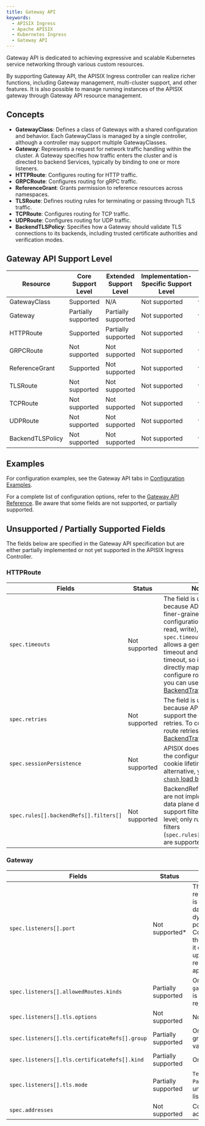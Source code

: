 ```yaml
---
title: Gateway API
keywords:
  - APISIX Ingress
  - Apache APISIX
  - Kubernetes Ingress
  - Gateway API
---
```

<!--
#
# Licensed to the Apache Software Foundation (ASF) under one or more
# contributor license agreements.See the NOTICE file distributed with
# this work for additional information regarding copyright ownership.
# The ASF licenses this file to You under the Apache License, Version 2.0
# (the "License"); you may not use this file except in compliance with
# the License.You may obtain a copy of the License at
#
#     http://www.apache.org/licenses/LICENSE-2.0
#
# Unless required by applicable law or agreed to in writing, software
# distributed under the License is distributed on an "AS IS" BASIS,
# WITHOUT WARRANTIES OR CONDITIONS OF ANY KIND, either express or implied.
# See the License for the specific language governing permissions and
# limitations under the License.
#
-->

Gateway API is dedicated to achieving expressive and scalable Kubernetes service networking through various custom resources.

By supporting Gateway API, the APISIX Ingress controller can realize richer functions, including Gateway management, multi-cluster support, and other features. It is also possible to manage running instances of the APISIX gateway through Gateway API resource management.

## Concepts

- **GatewayClass**: Defines a class of Gateways with a shared configuration and behavior. Each GatewayClass is managed by a single controller, although a controller may support multiple GatewayClasses.
- **Gateway**: Represents a request for network traffic handling within the cluster. A Gateway specifies how traffic enters the cluster and is directed to backend Services, typically by binding to one or more listeners.
- **HTTPRoute**: Configures routing for HTTP traffic.
- **GRPCRoute**: Configures routing for gRPC traffic.
- **ReferenceGrant**: Grants permission to reference resources across namespaces.
- **TLSRoute**: Defines routing rules for terminating or passing through TLS traffic.
- **TCPRoute**: Configures routing for TCP traffic.
- **UDPRoute**: Configures routing for UDP traffic.
- **BackendTLSPolicy**: Specifies how a Gateway should validate TLS connections to its backends, including trusted certificate authorities and verification modes.

## Gateway API Support Level

| Resource         | Core Support Level  | Extended Support Level | Implementation-Specific Support Level | API Version |
| ---------------- | ------------------- | ---------------------- | ------------------------------------- | ----------- |
| GatewayClass     | Supported           | N/A                    | Not supported                         | v1          |
| Gateway          | Partially supported | Partially supported    | Not supported                         | v1          |
| HTTPRoute        | Supported           | Partially supported    | Not supported                         | v1          |
| GRPCRoute        | Not supported       | Not supported          | Not supported                         | v1          |
| ReferenceGrant   | Supported           | Not supported          | Not supported                         | v1beta1     |
| TLSRoute         | Not supported       | Not supported          | Not supported                         | v1alpha2    |
| TCPRoute         | Not supported       | Not supported          | Not supported                         | v1alpha2    |
| UDPRoute         | Not supported       | Not supported          | Not supported                         | v1alpha2    |
| BackendTLSPolicy | Not supported       | Not supported          | Not supported                         | v1alpha3    |

## Examples

For configuration examples, see the Gateway API tabs in [Configuration Examples](../reference/example.md).

For a complete list of configuration options, refer to the [Gateway API Reference](https://gateway-api.sigs.k8s.io/reference/spec/). Be aware that some fields are not supported, or partially supported.

## Unsupported / Partially Supported Fields

The fields below are specified in the Gateway API specification but are either partially implemented or not yet supported in the APISIX Ingress Controller.

### HTTPRoute

| Fields                         | Status                 | Notes                                                                                   |
|--------------------------------|------------------------|-----------------------------------------------------------------------------------------|
| `spec.timeouts`                | Not supported          | The field is unsupported because ADC provides finer-grained timeout configuration (connect, read, write), whereas `spec.timeouts` only allows a general total timeout and upstream timeout, so it cannot be directly mapped. To configure route timeouts, you can use [BackendTrafficPolicy](../reference/api-reference.md#backendtrafficpolicyspec).  |
| `spec.retries`                 | Not supported          | The field is unsupported because APISIX does not support the features in retries. To configure route retries, you can use [BackendTrafficPolicy](../reference/api-reference.md#backendtrafficpolicyspec).  |
| `spec.sessionPersistence`      | Not supported          | APISIX does not support the configuration of cookie lifetimes. As an alternative, you can use [`chash` load balancer](../reference/api-reference.md#loadbalancer). |
| `spec.rules[].backendRefs[].filters[]` | Not supported | BackendRef-level filters are not implemented as data plane does not support filtering at this level; only rule-level filters (`spec.rules[].filters[]`) are supported. |

### Gateway

| Fields                                               | Status               | Notes                                                                                          |
|------------------------------------------------------|----------------------|------------------------------------------------------------------------------------------------|
| `spec.listeners[].port`               | Not supported*  | The configuration is required but ignored. This is due to limitations in the data plane: it cannot dynamically open new ports. Since the Ingress Controller does not manage the data plane deployment, it cannot automatically update the configuration or restart the data plane to apply port changes.    |
| `spec.listeners[].allowedRoutes.kinds`               | Partially supported  | Only `HTTPRoute` (group `gateway.networking.k8s.io`) is accepted; other kinds are rejected.    |
| `spec.listeners[].tls.options`                       | Not supported        | No usage of TLS options.                                                                       |
| `spec.listeners[].tls.certificateRefs[].group` | Partially supported | Only `""` is supported; other group values cause validation failure. |
| `spec.listeners[].tls.certificateRefs[].kind`        | Partially supported  | Only `Secret` is supported.                                                                    |
| `spec.listeners[].tls.mode`                          | Partially supported  | `Terminate` is implemented; `Passthrough` is effectively unsupported for Gateway listeners.    |
| `spec.addresses`                                     | Not supported        | Controller does not read or act on `spec.addresses`.                                           |
